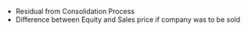 - Residual from Consolidation Process
- Difference between Equity and Sales price if company was to be sold